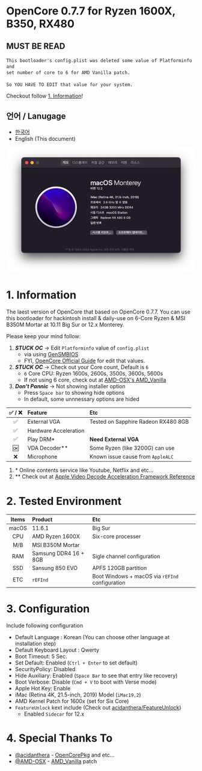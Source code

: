 # OpenCore 0.7.7 for Ryzen 1600X, B350, RX480
## MUST BE READ
```
This bootloader's config.plist was deleted some value of Platforminfo and
set number of core to 6 for AMD Vanilla patch.

So YOU HAVE TO EDIT that value for your system.
```
Checkout follow [1. Information](#1-information)!

## 언어 / Lanugage
- [한국어](https://github.com/icaros7/OpenCore_Ryzen_B350/blob/main/Readme_ko.md)
- English (This document)

![](screenshot.png)

# 1. Information
The laest version of OpenCore that based on OpenCore 0.7.7. You can use this bootloader for hackintosh install & daily-use on 6-Core Ryzen & MSI B350M Mortar at 10.11 Big Sur or 12.x Monterey.

Please keep your mind follow:

1. ***STUCK OC*** -> Edit `Platforminfo` value of `config.plist`
    - via using [GenSMBIOS](https://github.com/corpnewt/GenSMBIOS)
    - FYI, [OpenCore Official Guide](https://dortania.github.io/OpenCore-Install-Guide/config-laptop.plist/skylake.html#platforminfo) for edit that values.
2. ***STUCK OC*** -> Check out your Core count, Default is `6`
    - `6` Core CPU: Ryzen 1600s, 2600s, 3500s, 3600s, 5600s
    - If not using 6 core, check out at [AMD-OSX's AMD_Vanilla](https://github.com/AMD-OSX/AMD_Vanilla)
3. ***Don't Pannic*** -> Not showing installer option
    - Press `Space bar` to showing hide options
    - In default, some unnnessary options are hided

|✅ / ❌|Feature|Etc|
|:---:|:---|:---|
|✅|External VGA|Tested on Sapphire Radeon RX480 8GB|
|✅|Hardware Acceleration||
|✅|Play DRM\*|**Need External VGA**|
|🆗|VDA Decoder\*\*|Some Ryzen (like 3200G) can use|
|❌|Microphone|Known issue cause from `AppleALC`|

1. \* Online contents service like Youtube, Netflix and etc...
2. \*\* Check out at [Apple Video Decode Acceleration Framework Reference](https://developer.apple.com/library/archive/technotes/tn2267/_index.html)

# 2. Tested Environment
|Items|Product|Etc|
|:---:|:---|:---|
|macOS|11.6.1|Big Sur|
|CPU|AMD Ryzen 1600X|Six-core processer|
|M/B|MSI B350M Mortar||
|RAM|Samsung DDR4 16 + 8GB|Sigle channel configuration|
|SSD|Sansung 850 EVO|APFS 120GB partition|
|ETC|`rEFInd`|Boot Windows + macOS via `rEFInd` configuration|

# 3. Configuration
Include following configuration

- Default Language : Korean (You can choose other language at installation step)
- Default Keyboard Layout : Qwerty
- Boot Timeout: 5 Sec.
- Set Default: Enabled (`Ctrl + Enter` to set default)
- SecurityPolicy: Disabled
- Hide Auxiliary: Enabled (`Space Bar` to see that entry like recovery)
- Boot Verbose: Disable (`Cmd + V` to boot with Verse mode)
- Apple Hot Key: Enable
- iMac (Retina 4K, 21.5-inch, 2019) Model (`iMac19,2`)
- AMD Kernel Patch for 1600x (set for Six Core)
- `FeatureUnlock` kext include (Check out [acidanthera/FeatureUnlock](https://github.com/acidanthera/FeatureUnlock))
    - Enabled `Sidecar` for 12.x

# 4. Special Thanks To
- [@acidanthera](https://github.com/acidanthera) - [OpenCorePkg](https://github.com/acidanthera/OpenCorePkg) and etc...
- [@AMD-OSX](https://github.com/AMD-OSX) - [AMD_Vanilla](https://github.com/AMD-OSX/AMD_Vanilla) patch